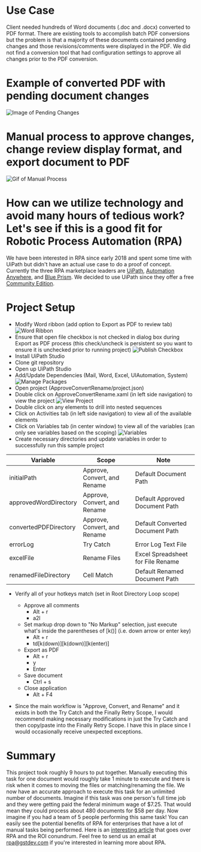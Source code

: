 # Use Case
Client needed hundreds of Word documents (.doc and .docx) converted to PDF format.  There are existing tools to accomplish batch PDF conversions but the problem is that a majority of these documents contained pending changes and those revisions/comments were displayed in the PDF.  We did not find a conversion tool that had configuration settings to approve all changes prior to the PDF conversion.

# Example of converted PDF with pending document changes
![Image of Pending Changes](https://s3.amazonaws.com/gst-public-share/github/gst_revisions_example.png)

# Manual process to approve changes, change review display format, and export document to PDF
![Gif of Manual Process](https://media.giphy.com/media/1ynCRohvQBcBimh1VB/giphy.gif)

# How can we utilize technology and avoid many hours of tedious work?  Let's see if this is a good fit for Robotic Process Automation (RPA)
We have been interested in RPA since early 2018 and spent some time with UiPath but didn't have an actual use case to do a proof of concept.  Currently the three RPA marketplace leaders are <a href="https://www.uipath.com" target="_blank">UiPath</a>, <a href="https://www.automationanywhere.com/" target="_blank">Automation Anywhere</a>, and <a href="https://www.blueprism.com" target="_blank">Blue Prism</a>.  We decided to use UiPath since they offer a free <a href="https://www.uipath.com/developers/community-edition-download" target="_blank">Community Edition</a>.

# Project Setup
* Modify Word ribbon (add option to Export as PDF to review tab)
![Word Ribbon](https://s3.amazonaws.com/gst-public-share/github/word_ribbon.png)
* Ensure that open file checkbox is not checked in dialog box during Export as PDF process (this check/uncheck is persistent so you want to ensure it is unchecked prior to running project)
![Publish Checkbox](https://s3.amazonaws.com/gst-public-share/github/open_file_checkbox.png)
* Install UiPath Studio
* Clone git repository
* Open up UiPath Studio
* Add/Update Dependencies (Mail, Word, Excel, UIAutomation, System)
![Manage Packages](https://s3.amazonaws.com/gst-public-share/github/manage_packages.png)
* Open project (ApproveConvertRename/project.json)
* Double click on ApproveConvertRename.xaml (in left side navigation) to view the project
![View Project](https://s3.amazonaws.com/gst-public-share/github/view_project.png)
* Double click on any elements to drill into nested sequences
* Click on Activities tab (in left side navigation) to view all of the available elements
* Click on Variables tab (in center window) to view all of the variables (can only see variables based on the scoping)
![Variables](https://s3.amazonaws.com/gst-public-share/github/variable_configuration.png)
* Create necessary directories and update variables in order to successfully run this sample project

| Variable  | Scope | Note |
| ------------- | ------------- | ------------- |
| initialPath  | Approve, Convert, and Rename  | Default Document Path  |
| approvedWordDirectory  | Approve, Convert, and Rename  | Default Approved Document Path  |
| convertedPDFDirectory  | Approve, Convert, and Rename  | Default Converted Document Path  |
| errorLog  | Try Catch  | Error Log Text File  |
| excelFile  | Rename Files  | Excel Spreadsheet for File Rename  |
| renamedFileDirectory  | Cell Match  | Default Renamed Document Path  |

* Verify all of your hotkeys match (set in Root Directory Loop scope)
  * Approve all comments
    * Alt + r
    * a2l
  * Set markup drop down to "No Markup" selection, just execute what's inside the parentheses of [k()] (i.e. down arrow or enter key)
    * Alt + r
    * td[k(down)][k(down)][k(enter)]
  * Export as PDF
    * Alt + r
    * y
    * Enter
  * Save document
    * Ctrl + s
  * Close application
    * Alt + F4
  
* Since the main workflow is "Approve, Convert, and Rename" and it exists in both the Try Catch and the Finally Retry Scope, I would recommend making necessary modifications in just the Try Catch and then copy/paste into the Finally Retry Scope.  I have this in place since I would occasionally receive unexpected exceptions.

# Summary
This project took roughly 9 hours to put together.  Manually executing this task for one document would roughly take 1 minute to execute and there is risk when it comes to moving the files or matching/renaming the file.  We now have an accurate approach to execute this task for an unlimited number of documents.  Imagine if this task was one person's full time job and they were getting paid the federal minimum wage of $7.25.  That would mean they could process about 480 documents for $58 per day.  Now imagine if you had a team of 5 people performing this same task!  You can easily see the potential benefits of RPA for enterprises that have a lot of manual tasks being performed.  Here is an <a href="https://www.uipath.com/blog/rpa-and-the-roi-conundrum" target="_blank">interesting article</a> that goes over RPA and the ROI conundrum.  Feel free to send us an email at rpa@gstdev.com if you're interested in learning more about RPA.
